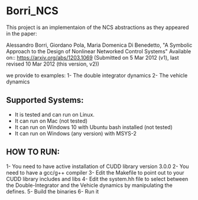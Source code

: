 Borri_NCS
=========
This project is an implementaion of the NCS abstractions as they appeared in the paper:

Alessandro Borri, Giordano Pola, Maria Domenica Di Benedetto,  "A Symbolic Approach to the Design of Nonlinear Networked Control Systems"
Available on:: https://arxiv.org/abs/1203.1069
(Submitted on 5 Mar 2012 (v1), last revised 10 Mar 2012 (this version, v2))

we provide to examples:
1- The double integrator dynamics
2- The vehicle dynamics

Supported Systems:
------------------
- It is tested and can run on Linux.
- It can run on Mac (not tested)
- It can run on Windows 10 with Ubuntu bash installed (not tested)
- It can run on Windows (any version) with MSYS-2

HOW TO RUN:
------------
1- You need to have active installation of CUDD library version 3.0.0
2- You need to have a gcc/g++ compiler
3- Edit the Makefile to point out to your CUDD library includes and libs
4- Edit the system.hh file to select between the Double-Integrator and the Vehicle dynamics by manipulating the defines.
5- Build the binaries
6- Run it


